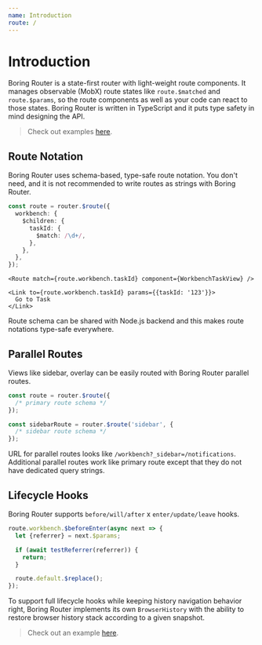 ```yaml
---
name: Introduction
route: /
---
```


# Introduction

Boring Router is a state-first router with light-weight route components. It manages observable (MobX) route states like `route.$matched` and `route.$params`, so the route components as well as your code can react to those states. Boring Router is written in TypeScript and it puts type safety in mind designing the API.

> Check out examples [here](/examples).

## Route Notation

Boring Router uses schema-based, type-safe route notation. You don't need, and it is not recommended to write routes as strings with Boring Router.

```ts
const route = router.$route({
  workbench: {
    $children: {
      taskId: {
        $match: /\d+/,
      },
    },
  },
});
```

```tsx
<Route match={route.workbench.taskId} component={WorkbenchTaskView} />
```

```tsx
<Link to={route.workbench.taskId} params={{taskId: '123'}}>
  Go to Task
</Link>
```

Route schema can be shared with Node.js backend and this makes route notations type-safe everywhere.

## Parallel Routes

Views like sidebar, overlay can be easily routed with Boring Router parallel routes.

```ts
const route = router.$route({
  /* primary route schema */
});

const sidebarRoute = router.$route('sidebar', {
  /* sidebar route schema */
});
```

URL for parallel routes looks like `/workbench?_sidebar=/notifications`. Additional parallel routes work like primary route except that they do not have dedicated query strings.

## Lifecycle Hooks

Boring Router supports `before/will/after` x `enter/update/leave` hooks.

```ts
route.workbench.$beforeEnter(async next => {
  let {referrer} = next.$params;

  if (await testReferrer(referrer)) {
    return;
  }

  route.default.$replace();
});
```

To support full lifecycle hooks while keeping history navigation behavior right, Boring Router implements its own `BrowserHistory` with the ability to restore browser history stack according to a given snapshot.

> Check out an example <a href="https://codesandbox.io/s/github/makeflow/boring-router/tree/master/packages/examples/lifecycle-hooks?file=/main.tsx&amp;expanddevtools=1" target="_blank" >here</a>.
